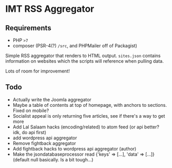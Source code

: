 # IMT RSS Aggregator

## Requirements

* PHP `>7`
* composer (PSR-4(?) `/src`, and PHPMailer off of Packagist)

Simple RSS aggregator that renders to HTML output. `sites.json` contains information on websites which the scripts will reference when pulling data.

Lots of room for improvement!

## Todo

* Actually write the Joomla aggregator
* Maybe a table of contents at top of homepage, with anchors to sections. Fixed on mobile?
* Socialist appeal is only returning five articles, see if there's a way to get more
* Add Lal Salaam hacks (encoding/related) to atom feed (or api better? idk, do api first)
* add wordpress api aggregator
* Remove fightback aggregator
* Add fightback hacks to wordpress api aggregator (author)
* Make the jsondatabaseprocessor read {'keys' => [...], 'data' => [...]} (default null basically. Is a bit tough...)
